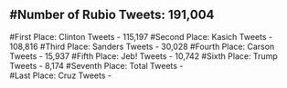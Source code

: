 #Number of Rubio Tweets: 191,004
---
#First Place: Clinton Tweets - 115,197
#Second Place: Kasich Tweets - 108,816
#Third Place: Sanders Tweets - 30,028
#Fourth Place: Carson Tweets - 15,937
#Fifth Place: Jeb! Tweets - 10,742
#Sixth Place: Trump Tweets - 8,174
#Seventh Place: Total Tweets -  
#Last Place: Cruz Tweets - 
